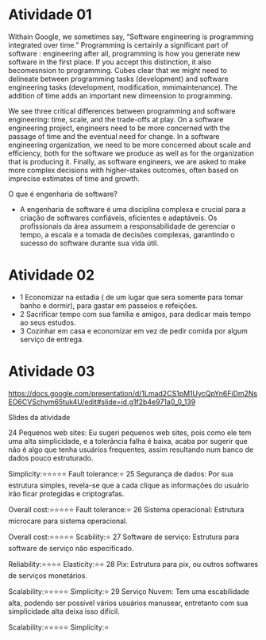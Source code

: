 # Atividade 01

Withain Google, we sometimes say, “Software engineering is programming integrated over time.” Programming is certainly a significant part of software : engineering after all, programming is how you generate new software in the first place. If you accept this distinction, it also becomesnsion to programming. Cubes clear that we might need to delineate between programming tasks (development) and software engineering tasks (development, modification, mmimaintenance). The addition of time adds an important new dimeension to programming.



We see three critical differences between programming and software engineering: time, scale, and the trade-offs at play. On a software engineering project, engineers need to be more concerned with the passage of time and the eventual need for change. In a software engineering organization, we need to be more concerned about scale and efficiency, both for the software we produce as well as for the organization that is producing it. Finally, as software engineers, we are asked to make more complex decisions with higher-stakes outcomes, often based on imprecise estimates of time and growth.

O que é engenharia de software?

- A engenharia de software é uma disciplina complexa e crucial para a criação de softwares confiáveis, eficientes e adaptáveis. Os profissionais da área assumem a responsabilidade de gerenciar o tempo, a escala e a tomada de decisões complexas, garantindo o sucesso do software durante sua vida útil.




# Atividade 02

- 1 Economizar na estadia ( de um lugar que sera somente para tomar banho e dormir), para gastar em passeios e refeições.
- 2 Sacrificar tempo com sua família e amigos, para dedicar mais tempo ao seus estudos.
- 3 Cozinhar em casa e economizar em vez de pedir comida por algum serviço de entrega.

  

# Atividade 03

https://docs.google.com/presentation/d/1Lmad2CS1pM1UycQpYn6FiDm2NsEO6CVSchym65tuk4U/edit#slide=id.g1f2b4e971a0_0_139

Slides da atividade 

24 Pequenos web sites: Eu sugeri pequenos web sites, pois como ele tem uma alta simplicidade, e a tolerância falha é baixa, acaba por sugerir que não é algo que tenha usuários frequentes, assim resultando num banco de dados pouco estruturado.

Simplicity:⭐⭐⭐⭐⭐
Fault tolerance:⭐
25 Segurança de dados: Por sua estrutura simples, revela-se que a cada clique as informações do usuário irão ficar protegidas e criptografas.

Overall cost:⭐⭐⭐⭐⭐
Fault tolerance:⭐
26 Sistema operacional: Estrutura microcare para sistema operacional.

Overall cost:⭐⭐⭐⭐⭐
Scability:⭐
27 Software de serviço: Estrutura para software de serviço não especificado.

Reliability:⭐⭐⭐⭐
Elasticity:⭐⭐
28 Pix: Estrutura para pix, ou outros softwares de serviços monetários.

Scalability:⭐⭐⭐⭐⭐
Simplicity:⭐
29 Serviço Nuvem: Tem uma escabilidade alta, podendo ser possível vários usuários manusear, entretanto com sua simplicidade alta deixa isso difícil.

Scalability:⭐⭐⭐⭐⭐
Simplicity:⭐



